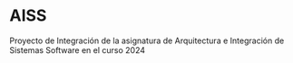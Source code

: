 # AISS
Proyecto de Integración de la asignatura de Arquitectura e Integración de Sistemas Software en el curso 2024
